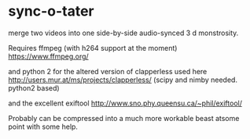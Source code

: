 # sync-o-tater
merge two videos into one side-by-side audio-synced 3 d monstrosity.

Requires ffmpeg (with h264 support at the moment)
https://www.ffmpeg.org/

and python 2 for the altered version of clapperless used here
http://users.mur.at/ms/projects/clapperless/
(scipy and nimby needed. python2 based)

and the excellent exiftool
http://www.sno.phy.queensu.ca/~phil/exiftool/

Probably can be compressed into a much more workable beast atsome point with some help. 
